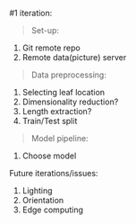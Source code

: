#1 iteration:
> Set-up:
1. Git remote repo
2. Remote data(picture) server
> Data preprocessing:
1. Selecting leaf location
2. Dimensionality reduction?
3. Length extraction?
4. Train/Test split
> Model pipeline:
1. Choose model

Future iterations/issues:
1. Lighting
2. Orientation
3. Edge computing
